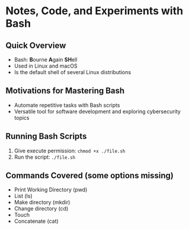 # Notes, Code, and Experiments with Bash

## Quick Overview
- Bash: **B**ourne **A**gain **SH**ell
- Used in Linux and macOS
- Is the default shell of several Linux distributions

## Motivations for Mastering Bash
- Automate repetitive tasks with Bash scripts
- Versatile tool for software development and exploring cybersecurity topics

## Running Bash Scripts
1. Give execute permission: `chmod +x ./file.sh`
2. Run the script: `./file.sh`

## Commands Covered (some options missing)
- Print Working Directory (pwd)
- List (ls)
- Make directory (mkdir)
- Change directory (cd)
- Touch
- Concatenate (cat)